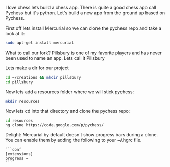 I love chess lets build a chess app. There is quite a good chess app call Pychess but it's python.
Let's build a new app from the ground up based on Pychess.

First off lets install Mercurial so we can clone the pychess repo and take a look at it:

```sh
sudo apt-get install mercurial
```

What to call our fork? Pillsbury is one of my favorite players and has never been used to name an app.
Lets call it Pillsbury

Lets make a dir for our project 

```sh
cd ~/creations && mkdir pillsbury
cd pillsbury
```

Now lets add a resources folder where we will stick pychess:

```sh
mkdir resources
```

Now lets cd into that directory and clone the pychess repo:

```sh 
cd resources
hg clone https://code.google.com/p/pychess/
```

Delight:
	Mercurial by default doesn't show progress bars during a clone. You can enable them by adding the following to your ~/.hgrc file.

	```conf
	[extensions]
	progress =
	```
